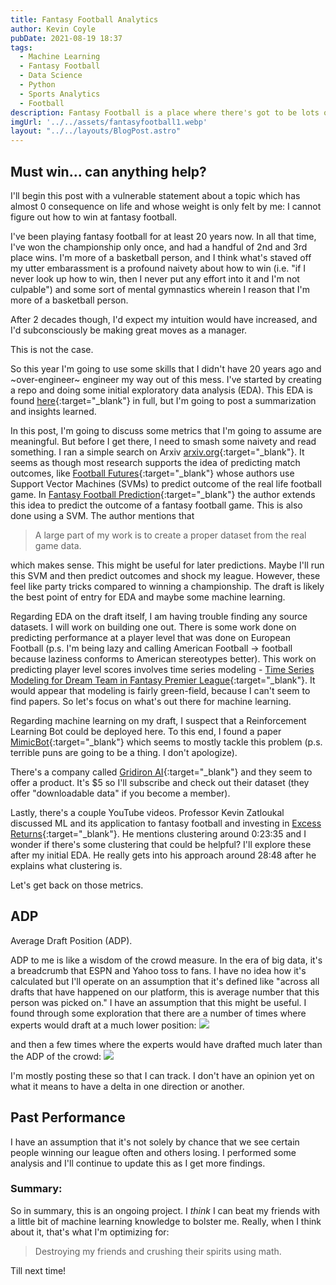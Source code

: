 ```yaml
---
title: Fantasy Football Analytics
author: Kevin Coyle
pubDate: 2021-08-19 18:37
tags:
  - Machine Learning
  - Fantasy Football
  - Data Science
  - Python
  - Sports Analytics
  - Football
description: Fantasy Football is a place where there's got to be lots of analytics to be done. Surprinsingly, there's not much out there in the academic literature, nor are there any good products out there. I'm going to build some models to help me win.
imgUrl: '../../assets/fantasyfootball1.webp'
layout: "../../layouts/BlogPost.astro"
---
```


## Must win... can anything help?


I'll begin this post with a vulnerable statement about a topic which has almost 0 consequence on life and whose weight is only felt by me: I cannot figure out how to win at fantasy football.  

I've been playing fantasy football for at least 20 years now. In all that time, I've won the championship only once, and had a handful of 2nd and 3rd place wins. I'm more of a basketball person, and I think what's staved off my utter embarassment is a profound naivety about how to win (i.e. "if I never look up how to win, then I never put any effort into it and I'm not culpable") and some sort of mental gymnastics wherein I reason that I'm more of a basketball person. 

After 2 decades though, I'd expect my intuition would have increased, and I'd subconsciously be making great moves as a manager. 

This is not the case. 

So this year I'm going to use some skills that I didn't have 20 years ago and ~over-engineer~ engineer my way out of this mess. I've started by creating a repo and doing some initial exploratory data analysis (EDA). This EDA is found [here](https://github.com/kevcisme/fantasy-football/blob/main/draft-day-eda.ipynb){:target="_blank"} in full, but I'm going to post a summarization and insights learned.

In this post, I'm going to discuss some metrics that I'm going to assume are meaningful. 
But before I get there, I need to smash some naivety and read something. I ran a simple search on Arxiv [arxiv.org](https://arxiv.org){:target="_blank"}. It seems as though most research supports the idea of predicting match outcomes, like [Football Futures](http://cs229.stanford.edu/proj2011/SierraFoscoFierro-FootballFutures.pdf){:target="_blank"} whose authors use Support Vector Machines (SVMs) to predict outcome of the real life football game. In [Fantasy Football Prediction](https://arxiv.org/pdf/1505.06918.pdf){:target="_blank"} the author extends this idea to predict the outcome of a fantasy football game. This is also done using a SVM. The author mentions that 

> A large part of my work is to create a proper dataset from the real game data.  

which makes sense. This might be useful for later predictions. Maybe I'll run this SVM and then predict outcomes and shock my league. However, these feel like party tricks compared to winning a championship. The draft is likely the best point of entry for EDA and maybe some machine learning. 

Regarding EDA on the draft itself, I am having trouble finding any source datasets. I will work on building one out. There is some work done on predicting performance at a player level that was done on European Football (p.s. I'm being lazy and calling American Football -> football because laziness conforms to American stereotypes better). This work on predicting player level scores involves time series modeling - [Time Series Modeling for Dream Team in Fantasy Premier League](https://arxiv.org/pdf/1909.12938.pdf){:target="_blank"}. It would appear that modeling is fairly green-field, because I can't seem to find papers. So let's focus on what's out there for machine learning.

Regarding machine learning on my draft, I suspect that a Reinforcement Learning Bot could be deployed here. To this end, I found a paper [MimicBot](https://arxiv.org/pdf/2108.09478.pdf){:target="_blank"} which seems to mostly tackle this problem (p.s. terrible puns are going to be a thing. I don't apologize). 

There's a company called [Gridiron AI](https://gridironai.com/football/){:target="_blank"} and they seem to offer a product. It's $5 so I'll subscribe and check out their dataset (they offer "downloadable data" if you become a member). 

Lastly, there's a couple YouTube videos. Professor Kevin Zatloukal discussed ML and its application to fantasy football and investing in [Excess Returns](https://www.youtube.com/watch?v=LqchDk2t0h8){:target="_blank"}. He mentions clustering around 0:23:35 and I wonder if there's some clustering that could be helpful? I'll explore these after my initial EDA. He really gets into his approach around 28:48 after he explains what clustering is. 

Let's get back on those metrics. 

## ADP

Average Draft Position (ADP).

ADP to me is like a wisdom of the crowd measure. In the era of big data, it's a breadcrumb that ESPN and Yahoo toss to fans. I have no idea how it's calculated but I'll operate on an assumption that it's defined like "across all drafts that have happened on our platform, this is average number that this person was picked on." I have an assumption that this might be useful. I found through some exploration that there are a number of times where experts would draft at a much lower position:
<img src="https://raw.githubusercontent.com/kevcisme/fantasy-football/main/assets/high-delta-adp.png">

and then a few times where the experts would have drafted much later than the ADP of the crowd:
<img src = "https://raw.githubusercontent.com/kevcisme/fantasy-football/main/assets/low-delta-adp.png">

I'm mostly posting these so that I can track. I don't have an opinion yet on what it means to have a delta in one direction or another.

## Past Performance

I have an assumption that it's not solely by chance that we see certain people winning our league often and others losing. I performed some analysis and I'll continue to update this as I get more findings.

### Summary:

So in summary, this is an ongoing project. I _think_ I can beat my friends with a little bit of machine learning knowledge to bolster me. Really, when I think about it, that's what I'm optimizing for: 

> Destroying my friends and crushing their spirits using math.

Till next time!  
